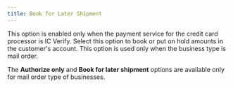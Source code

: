 ```yaml
---
title: Book for Later Shipment
---
```



This option is enabled only when the payment service for the credit  card processor is IC Verify. Select this option to book or put on hold  amounts in the customer's account. This option is used only when the business  type is mail order.


The **Authorize only** and **Book for later shipment** options are  available only for mail order type of businesses.
